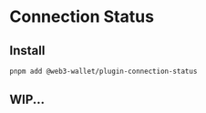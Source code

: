 # Connection Status

## Install

```bash
pnpm add @web3-wallet/plugin-connection-status
```

## WIP...
